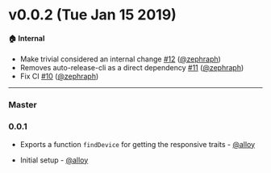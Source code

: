 # v0.0.2 (Tue Jan 15 2019)

#### 🏠  Internal

- Make trivial considered an internal change [#12](https://github.com/artsy/detect-responsive-traits/pull/12) ([@zephraph](https://github.com/zephraph))
- Removes auto-release-cli as a direct dependency [#11](https://github.com/artsy/detect-responsive-traits/pull/11) ([@zephraph](https://github.com/zephraph))
- Fix CI [#10](https://github.com/artsy/detect-responsive-traits/pull/10) ([@zephraph](https://github.com/zephraph))

---

### Master

### 0.0.1

* Exports a function `findDevice` for getting the responsive traits - [@alloy][] 

* Initial setup - [@alloy][]

[@alloy]: https://github.com/alloy
